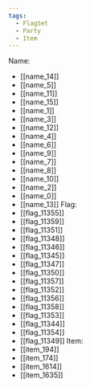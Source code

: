 ```yaml
---
tags:
  - FlagSet
  - Party
  - Item
---
```

Name:
- [[name_14]]
- [[name_5]]
- [[name_11]]
- [[name_15]]
- [[name_1]]
- [[name_3]]
- [[name_12]]
- [[name_4]]
- [[name_6]]
- [[name_9]]
- [[name_7]]
- [[name_8]]
- [[name_10]]
- [[name_2]]
- [[name_0]]
- [[name_13]]
Flag:
- [[flag_11355]]
- [[flag_11359]]
- [[flag_11351]]
- [[flag_11348]]
- [[flag_11346]]
- [[flag_11345]]
- [[flag_11347]]
- [[flag_11350]]
- [[flag_11357]]
- [[flag_11352]]
- [[flag_11356]]
- [[flag_11358]]
- [[flag_11353]]
- [[flag_11344]]
- [[flag_11354]]
- [[flag_11349]]
Item:
- [[item_194]]
- [[item_174]]
- [[item_1614]]
- [[item_1635]]
